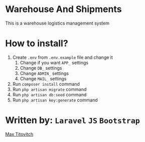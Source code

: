 # Warehouse And Shipments
This is a warehouse logistics management system

# How to install?
1) Create `.env` from `.env.example` file and change it
    1) Change if you want `APP_` settings
    2) Change `DB_` settings
    3) Change `ADMIN_` settings
    4) Change `MAIL_` settings
2) Run `composer install` command
3) Run `php artisan migrate` command
4) Run `php artisan db:seed` command
5) Run `php artisan key:generate` command 

# Written by: `Laravel` `JS` `Bootstrap`

<a href="https://github.com/MaxTitovitch">Max Titovitch</a>

